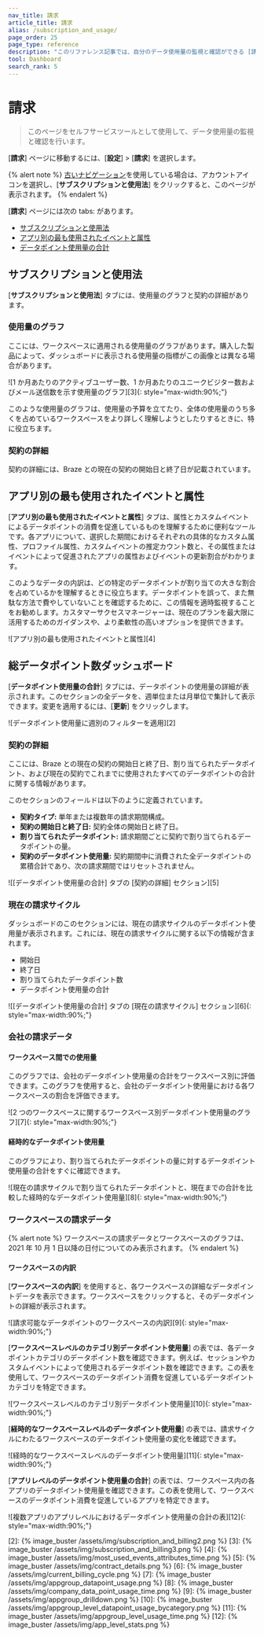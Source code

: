 ```yaml
---
nav_title: 請求
article_title: 請求
alias: /subscription_and_usage/
page_order: 25
page_type: reference
description: "このリファレンス記事では、自分のデータ使用量の監視と確認ができる [請求] ページについて説明します。"
tool: Dashboard
search_rank: 5
---
```


# 請求

> このページをセルフサービスツールとして使用して、データ使用量の監視と確認を行います。

[**請求**] ページに移動するには、[**設定**] > [**請求**] を選択します。

{% alert note %}
[古いナビゲーション]({{site.baseurl}}/navigation)を使用している場合は、アカウントアイコンを選択し、[**サブスクリプションと使用法**] をクリックすると、このページが表示されます。
{% endalert %}

[**請求**] ページには次の tabs: があります。

- [サブスクリプションと使用法](#subscriptions-and-usage)
- [アプリ別の最も使用されたイベントと属性](#most-used-events-and-attributes-by-app)
- [データポイント使用量の合計](#total-data-points-dashboard)

## サブスクリプションと使用法

[**サブスクリプションと使用法**] タブには、使用量のグラフと契約の詳細があります。

### 使用量のグラフ

ここには、ワークスペースに適用される使用量のグラフがあります。購入した製品によって、ダッシュボードに表示される使用量の指標がこの画像とは異なる場合があります。

![1 か月あたりのアクティブユーザー数、1 か月あたりのユニークビジター数およびメール送信数を示す使用量のグラフ][3]{: style="max-width:90%;"}

このような使用量のグラフは、使用量の予算を立てたり、全体の使用量のうち多くを占めているワークスペースをより詳しく理解しようとしたりするときに、特に役立ちます。

### 契約の詳細

契約の詳細には、Braze との現在の契約の開始日と終了日が記載されています。

## アプリ別の最も使用されたイベントと属性

[**アプリ別の最も使用されたイベントと属性**] タブは、属性とカスタムイベントによるデータポイントの消費を促進しているものを理解するために便利なツールです。各アプリについて、選択した期間におけるそれぞれの具体的なカスタム属性、プロファイル属性、カスタムイベントの推定カウント数と、その属性またはイベントによって促進されたアプリの属性およびイベントの更新割合がわかります。 

このようなデータの内訳は、どの特定のデータポイントが割り当ての大きな割合を占めているかを理解するときに役立ちます。データポイントを誤って、また無駄な方法で費やしていないことを確認するために、この情報を適時監視することをお勧めします。カスタマーサクセスマネージャーは、現在のプランを最大限に活用するためのガイダンスや、より柔軟性の高いオプションを提供できます。 

![アプリ別の最も使用されたイベントと属性][4]

## 総データポイント数ダッシュボード

[**データポイント使用量の合計**] タブには、データポイントの使用量の詳細が表示されます。このセクションの全データを、週単位または月単位で集計して表示できます。変更を適用するには、[**更新**] をクリックします。

![データポイント使用量に週別のフィルターを適用][2]

### 契約の詳細

ここには、Braze との現在の契約の開始日と終了日、割り当てられたデータポイント、および現在の契約でこれまでに使用されたすべてのデータポイントの合計に関する情報があります。

このセクションのフィールドは以下のように定義されています。

- **契約タイプ:** 単年または複数年の請求期間構成。
- **契約の開始日と終了日:** 契約全体の開始日と終了日。
- **割り当てられたデータポイント:** 請求期間ごとに契約で割り当てられるデータポイントの量。
- **契約のデータポイント使用量:** 契約期間中に消費された全データポイントの累積合計であり、次の請求期間ではリセットされません。

![[データポイント使用量の合計] タブの [契約の詳細] セクション][5]

### 現在の請求サイクル

ダッシュボードのこのセクションには、現在の請求サイクルのデータポイント使用量が表示されます。これには、現在の請求サイクルに関する以下の情報が含まれます。

- 開始日 
- 終了日  
- 割り当てられたデータポイント数 
- データポイント使用量の合計 

![[データポイント使用量の合計] タブの [現在の請求サイクル] セクション][6]{: style="max-width:90%;"}

### 会社の請求データ

#### ワークスペース間での使用量

このグラフでは、会社のデータポイント使用量の合計をワークスペース別に評価できます。このグラフを使用すると、会社のデータポイント使用量における各ワークスペースの割合を評価できます。

![2 つのワークスペースに関するワークスペース別データポイント使用量のグラフ][7]{: style="max-width:90%;"}

#### 経時的なデータポイント使用量

このグラフにより、割り当てられたデータポイントの量に対するデータポイント使用量の合計をすぐに確認できます。 

![現在の請求サイクルで割り当てられたデータポイントと、現在までの合計を比較した経時的なデータポイント使用量][8]{: style="max-width:90%;"}

### ワークスペースの請求データ

{% alert note %}
ワークスペースの請求データとワークスペースのグラフは、2021 年 10 月 1 日以降の日付についてのみ表示されます。
{% endalert %}

#### ワークスペースの内訳

[**ワークスペースの内訳**] を使用すると、各ワークスペースの詳細なデータポイントデータを表示できます。ワークスペースをクリックすると、そのデータポイントの詳細が表示されます。

![請求可能なデータポイントのワークスペースの内訳][9]{: style="max-width:90%;"}

[**ワークスペースレベルのカテゴリ別データポイント使用量**] の表では、各データポイントカテゴリのデータポイント数を確認できます。例えば、セッションやカスタムイベントによって使用されるデータポイント数を確認できます。この表を使用して、ワークスペースのデータポイント消費を促進しているデータポイントカテゴリを特定できます。

![ワークスペースレベルのカテゴリ別データポイント使用量][10]{: style="max-width:90%;"}

[**経時的なワークスペースレベルのデータポイント使用量**] の表では、請求サイクルにわたるワークスペースのデータポイント使用量の変化を確認できます。

![経時的なワークスペースレベルのデータポイント使用量][11]{: style="max-width:90%;"}

[**アプリレベルのデータポイント使用量の合計**] の表では、ワークスペース内の各アプリのデータポイント使用量を確認できます。この表を使用して、ワークスペースのデータポイント消費を促進しているアプリを特定できます。

![複数アプリのアプリレベルにおけるデータポイント使用量の合計の表][12]{: style="max-width:90%;"}



[2]: {% image_buster /assets/img/subscription_and_billing2.png %}
[3]: {% image_buster /assets/img/subscription_and_billing3.png %}
[4]: {% image_buster /assets/img/most_used_events_attributes_time.png %}
[5]: {% image_buster /assets/img/contract_details.png %}
[6]: {% image_buster /assets/img/current_billing_cycle.png %}
[7]: {% image_buster /assets/img/appgroup_datapoint_usage.png %}
[8]: {% image_buster /assets/img/company_data_point_usage_time.png %}
[9]: {% image_buster /assets/img/appgroup_drilldown.png %}
[10]: {% image_buster /assets/img/appgroup_level_datapoint_usage_bycategory.png %}
[11]: {% image_buster /assets/img/appgroup_level_usage_time.png %}
[12]: {% image_buster /assets/img/app_level_stats.png %}
